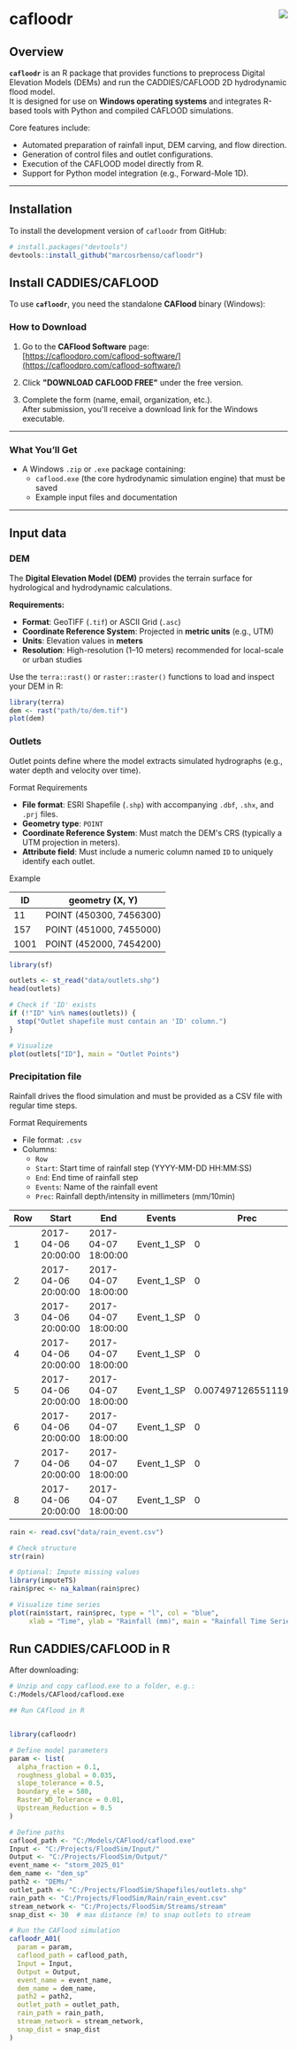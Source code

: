 <!-- README.md is generated from README.Rmd. Please edit that file -->

# cafloodr <img src="https://img.shields.io/badge/R-CAFlood-blue.svg" align="right" />

<!-- badges: start -->
<!-- You can add badges like CRAN, GitHub Actions, etc., if desired -->
<!-- badges: end -->

## Overview

**`cafloodr`** is an R package that provides functions to preprocess Digital Elevation Models (DEMs) and run the CADDIES/CAFLOOD 2D hydrodynamic flood model.  
It is designed for use on **Windows operating systems** and integrates R-based tools with Python and compiled CAFLOOD simulations.  

Core features include:

- Automated preparation of rainfall input, DEM carving, and flow direction.
- Generation of control files and outlet configurations.
- Execution of the CAFLOOD model directly from R.
- Support for Python model integration (e.g., Forward-Mole 1D).

---

## Installation

To install the development version of `cafloodr` from GitHub:

```r
# install.packages("devtools")
devtools::install_github("marcosrbenso/cafloodr")
```

## Install CADDIES/CAFLOOD

To use **`cafloodr`**, you need the standalone **CAFlood** binary (Windows):

### How to Download

1. Go to the **CAFlood Software** page:  
   [https://cafloodpro.com/caflood-software/](https://cafloodpro.com/caflood-software/)

2. Click **"DOWNLOAD CAFLOOD FREE"** under the free version.

3. Complete the form (name, email, organization, etc.).  
   After submission, you'll receive a download link for the Windows executable.

---

### What You’ll Get

- A Windows `.zip` or `.exe` package containing:
  - `caflood.exe` (the core hydrodynamic simulation engine) that must be saved 
  - Example input files and documentation

---

## Input data

### DEM

The **Digital Elevation Model (DEM)** provides the terrain surface for hydrological and hydrodynamic calculations.

**Requirements:**

- **Format**: GeoTIFF (`.tif`) or ASCII Grid (`.asc`)
- **Coordinate Reference System**: Projected in **metric units** (e.g., UTM)
- **Units**: Elevation values in **meters**
- **Resolution**: High-resolution (1–10 meters) recommended for local-scale or urban studies

Use the `terra::rast()` or `raster::raster()` functions to load and inspect your DEM in R:

```r
library(terra)
dem <- rast("path/to/dem.tif")
plot(dem)
```
### Outlets
Outlet points define where the model extracts simulated hydrographs (e.g., water depth and velocity over time).

Format Requirements

- **File format**: ESRI Shapefile (`.shp`) with accompanying `.dbf`, `.shx`, and `.prj` files.
- **Geometry type**: `POINT`
- **Coordinate Reference System**: Must match the DEM's CRS (typically a UTM projection in meters).
- **Attribute field**: Must include a numeric column named `ID` to uniquely identify each outlet.

Example

| ID   | geometry (X, Y)       |
|------|------------------------|
| 11   | POINT (450300, 7456300)|
| 157  | POINT (451000, 7455000)|
| 1001 | POINT (452000, 7454200)|


```r
library(sf)

outlets <- st_read("data/outlets.shp")
head(outlets)

# Check if 'ID' exists
if (!"ID" %in% names(outlets)) {
  stop("Outlet shapefile must contain an 'ID' column.")
}

# Visualize
plot(outlets["ID"], main = "Outlet Points")
```

### Precipitation file

Rainfall drives the flood simulation and must be provided as a CSV file with regular time steps.

Format Requirements
- File format: `.csv`
- Columns:
  - `Row`
  - `Start`: Start time of rainfall step (YYYY-MM-DD HH:MM:SS)
  - `End`: End time of rainfall step
  - `Events`: Name of the rainfall event
  - `Prec`: Rainfall depth/intensity in millimeters (mm/10min)


| Row | Start               | End                 | Events     | Prec               |
|-----|---------------------|---------------------|------------|--------------------|
| 1   | 2017-04-06 20:00:00 | 2017-04-07 18:00:00 | Event_1_SP | 0                  |
| 2   | 2017-04-06 20:00:00 | 2017-04-07 18:00:00 | Event_1_SP | 0                  |
| 3   | 2017-04-06 20:00:00 | 2017-04-07 18:00:00 | Event_1_SP | 0                  |
| 4   | 2017-04-06 20:00:00 | 2017-04-07 18:00:00 | Event_1_SP | 0                  |
| 5   | 2017-04-06 20:00:00 | 2017-04-07 18:00:00 | Event_1_SP | 0.00749712655111925|
| 6   | 2017-04-06 20:00:00 | 2017-04-07 18:00:00 | Event_1_SP | 0                  |
| 7   | 2017-04-06 20:00:00 | 2017-04-07 18:00:00 | Event_1_SP | 0                  |
| 8   | 2017-04-06 20:00:00 | 2017-04-07 18:00:00 | Event_1_SP | 0                  |

```r
rain <- read.csv("data/rain_event.csv")

# Check structure
str(rain)

# Optional: Impute missing values
library(imputeTS)
rain$prec <- na_kalman(rain$prec)

# Visualize time series
plot(rain$start, rain$prec, type = "l", col = "blue",
     xlab = "Time", ylab = "Rainfall (mm)", main = "Rainfall Time Series")
```

## Run CADDIES/CAFLOOD in R

After downloading:

```bash
# Unzip and copy caflood.exe to a folder, e.g.:
C:/Models/CAFlood/caflood.exe

## Run CAflood in R
```

```r

library(cafloodr)

# Define model parameters
param <- list(
  alpha_fraction = 0.1,
  roughness_global = 0.035,
  slope_tolerance = 0.5,
  boundary_ele = 580,
  Raster_WD_Tolerance = 0.01,
  Upstream_Reduction = 0.5
)

# Define paths
caflood_path <- "C:/Models/CAFlood/caflood.exe"
Input <- "C:/Projects/FloodSim/Input/"
Output <- "C:/Projects/FloodSim/Output/"
event_name <- "storm_2025_01"
dem_name <- "dem_sp"
path2 <- "DEMs/"
outlet_path <- "C:/Projects/FloodSim/Shapefiles/outlets.shp"
rain_path <- "C:/Projects/FloodSim/Rain/rain_event.csv"
stream_network <- "C:/Projects/FloodSim/Streams/stream"
snap_dist <- 30  # max distance (m) to snap outlets to stream

# Run the CAFlood simulation
cafloodr_A01(
  param = param,
  caflood_path = caflood_path,
  Input = Input,
  Output = Output,
  event_name = event_name,
  dem_name = dem_name,
  path2 = path2,
  outlet_path = outlet_path,
  rain_path = rain_path,
  stream_network = stream_network,
  snap_dist = snap_dist
)

```



```
